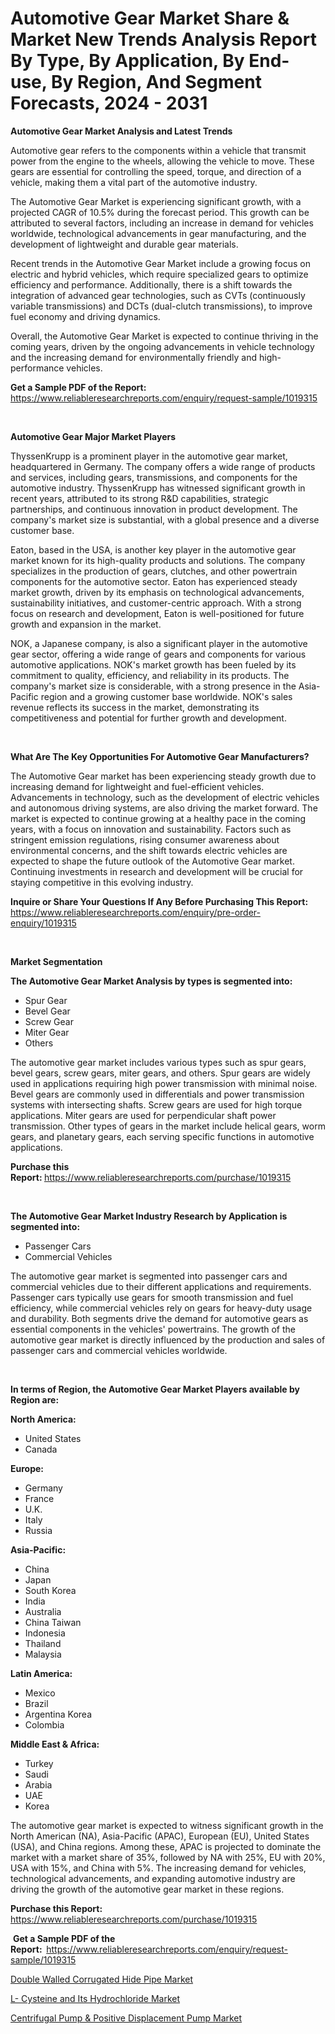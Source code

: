 <p><h1>Automotive Gear Market Share & Market New Trends Analysis Report By Type, By Application, By End-use, By Region, And Segment Forecasts, 2024 - 2031</h1></p><p><strong>Automotive Gear Market Analysis and Latest Trends</strong></p>
<p><p>Automotive gear refers to the components within a vehicle that transmit power from the engine to the wheels, allowing the vehicle to move. These gears are essential for controlling the speed, torque, and direction of a vehicle, making them a vital part of the automotive industry.</p><p>The Automotive Gear Market is experiencing significant growth, with a projected CAGR of 10.5% during the forecast period. This growth can be attributed to several factors, including an increase in demand for vehicles worldwide, technological advancements in gear manufacturing, and the development of lightweight and durable gear materials.</p><p>Recent trends in the Automotive Gear Market include a growing focus on electric and hybrid vehicles, which require specialized gears to optimize efficiency and performance. Additionally, there is a shift towards the integration of advanced gear technologies, such as CVTs (continuously variable transmissions) and DCTs (dual-clutch transmissions), to improve fuel economy and driving dynamics.</p><p>Overall, the Automotive Gear Market is expected to continue thriving in the coming years, driven by the ongoing advancements in vehicle technology and the increasing demand for environmentally friendly and high-performance vehicles.</p></p>
<p><strong>Get a Sample PDF of the Report:&nbsp;</strong> <a href="https://www.reliableresearchreports.com/enquiry/request-sample/1019315">https://www.reliableresearchreports.com/enquiry/request-sample/1019315</a></p>
<p>&nbsp;</p>
<p><strong>Automotive Gear Major Market Players</strong></p>
<p><p>ThyssenKrupp is a prominent player in the automotive gear market, headquartered in Germany. The company offers a wide range of products and services, including gears, transmissions, and components for the automotive industry. ThyssenKrupp has witnessed significant growth in recent years, attributed to its strong R&D capabilities, strategic partnerships, and continuous innovation in product development. The company's market size is substantial, with a global presence and a diverse customer base.</p><p>Eaton, based in the USA, is another key player in the automotive gear market known for its high-quality products and solutions. The company specializes in the production of gears, clutches, and other powertrain components for the automotive sector. Eaton has experienced steady market growth, driven by its emphasis on technological advancements, sustainability initiatives, and customer-centric approach. With a strong focus on research and development, Eaton is well-positioned for future growth and expansion in the market.</p><p>NOK, a Japanese company, is also a significant player in the automotive gear sector, offering a wide range of gears and components for various automotive applications. NOK's market growth has been fueled by its commitment to quality, efficiency, and reliability in its products. The company's market size is considerable, with a strong presence in the Asia-Pacific region and a growing customer base worldwide. NOK's sales revenue reflects its success in the market, demonstrating its competitiveness and potential for further growth and development.</p></p>
<p>&nbsp;</p>
<p><strong>What Are The Key Opportunities For Automotive Gear Manufacturers?</strong></p>
<p><p>The Automotive Gear market has been experiencing steady growth due to increasing demand for lightweight and fuel-efficient vehicles. Advancements in technology, such as the development of electric vehicles and autonomous driving systems, are also driving the market forward. The market is expected to continue growing at a healthy pace in the coming years, with a focus on innovation and sustainability. Factors such as stringent emission regulations, rising consumer awareness about environmental concerns, and the shift towards electric vehicles are expected to shape the future outlook of the Automotive Gear market. Continuing investments in research and development will be crucial for staying competitive in this evolving industry.</p></p>
<p><strong>Inquire or Share Your Questions If Any Before Purchasing This Report:</strong> <a href="https://www.reliableresearchreports.com/enquiry/pre-order-enquiry/1019315">https://www.reliableresearchreports.com/enquiry/pre-order-enquiry/1019315</a></p>
<p>&nbsp;</p>
<p><strong>Market Segmentation</strong></p>
<p><strong>The Automotive Gear Market Analysis by types is segmented into:</strong></p>
<p><ul><li>Spur Gear</li><li>Bevel Gear</li><li>Screw Gear</li><li>Miter Gear</li><li>Others</li></ul></p>
<p><p>The automotive gear market includes various types such as spur gears, bevel gears, screw gears, miter gears, and others. Spur gears are widely used in applications requiring high power transmission with minimal noise. Bevel gears are commonly used in differentials and power transmission systems with intersecting shafts. Screw gears are used for high torque applications. Miter gears are used for perpendicular shaft power transmission. Other types of gears in the market include helical gears, worm gears, and planetary gears, each serving specific functions in automotive applications.</p></p>
<p><strong>Purchase this Report:&nbsp;</strong><a href="https://www.reliableresearchreports.com/purchase/1019315">https://www.reliableresearchreports.com/purchase/1019315</a></p>
<p>&nbsp;</p>
<p><strong>The Automotive Gear Market Industry Research by Application is segmented into:</strong></p>
<p><ul><li>Passenger Cars</li><li>Commercial Vehicles</li></ul></p>
<p><p>The automotive gear market is segmented into passenger cars and commercial vehicles due to their different applications and requirements. Passenger cars typically use gears for smooth transmission and fuel efficiency, while commercial vehicles rely on gears for heavy-duty usage and durability. Both segments drive the demand for automotive gears as essential components in the vehicles' powertrains. The growth of the automotive gear market is directly influenced by the production and sales of passenger cars and commercial vehicles worldwide.</p></p>
<p>&nbsp;</p>
<p><strong>In terms of Region, the Automotive Gear Market Players available by Region are:</strong></p>
<p>
    <p> <strong> North America: </strong>
        <ul>
            <li>United States</li>
            <li>Canada</li>
        </ul>
        </p> 
    <p> <strong> Europe: </strong>
        <ul>
            <li>Germany</li>
            <li>France</li>
            <li>U.K.</li>
            <li>Italy</li>
            <li>Russia</li>
        </ul>
        </p> 
    <p> <strong> Asia-Pacific: </strong>
        <ul>
            <li>China</li>
            <li>Japan</li>
            <li>South Korea</li>
            <li>India</li>
            <li>Australia</li>
            <li>China Taiwan</li>
            <li>Indonesia</li>
            <li>Thailand</li>
            <li>Malaysia</li>
        </ul>
        </p> 
    <p> <strong> Latin America: </strong>
        <ul>
            <li>Mexico</li>
            <li>Brazil</li>
            <li>Argentina Korea</li>
            <li>Colombia</li>
        </ul>
        </p> 
    <p> <strong> Middle East & Africa: </strong>
        <ul>
            <li>Turkey</li>
            <li>Saudi</li>
            <li>Arabia</li>
            <li>UAE</li>
            <li>Korea</li>
        </ul>
    </p>
    </p>
<p><p>The automotive gear market is expected to witness significant growth in the North American (NA), Asia-Pacific (APAC), European (EU), United States (USA), and China regions. Among these, APAC is projected to dominate the market with a market share of 35%, followed by NA with 25%, EU with 20%, USA with 15%, and China with 5%. The increasing demand for vehicles, technological advancements, and expanding automotive industry are driving the growth of the automotive gear market in these regions.</p></p>
<p><strong>Purchase this Report: </strong><a href="https://www.reliableresearchreports.com/purchase/1019315">https://www.reliableresearchreports.com/purchase/1019315</a></p>
<p>&nbsp;<strong>Get a Sample PDF of the Report:&nbsp;&nbsp;</strong><a href="https://www.reliableresearchreports.com/enquiry/request-sample/1019315">https://www.reliableresearchreports.com/enquiry/request-sample/1019315</a></p>
<p><strong></strong></p>
<p><p><a href="https://view.publitas.com/reportprime-1/double-walled-corrugated-hide-pipe-market-size-2023-2030-global-industrial-analysis-key-geographical-regions-market-share-top-key-players-product-types-and-forecast-research-report/">Double Walled Corrugated Hide Pipe Market</a></p><p><a href="https://view.publitas.com/reportprime-1/l-cysteine-and-its-hydrochloride-market-size-share-trends-analysis-report-by-application-regional-outlook-competitive-strategies-and-segment-forecasts-2023-2030/">L- Cysteine and Its Hydrochloride Market</a></p><p><a href="https://view.publitas.com/reportprime-1/centrifugal-pump-positive-displacement-pump-market-size-share-trends-analysis-report-by-application-regional-outlook-competitive-strategies-and-segment-forecasts-2023-2030/">Centrifugal Pump & Positive Displacement Pump Market</a></p></p>